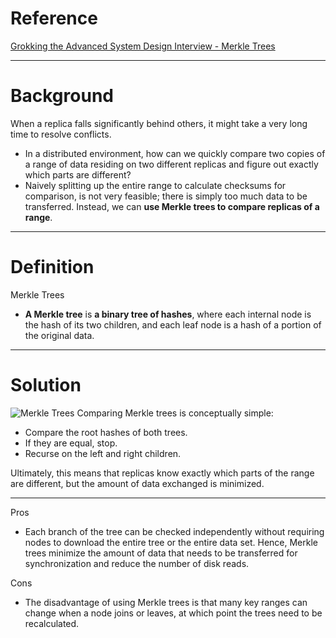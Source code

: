 # Reference
[Grokking the Advanced System Design Interview - Merkle Trees](https://www.educative.io/courses/grokking-adv-system-design-intvw/q27QYqZDJNk)

---

# Background
When a replica falls significantly behind others, it might take a very long time to resolve conflicts.

- In a distributed environment, how can we quickly compare two copies of a range of data residing on two different replicas and figure out exactly which parts are different?
- Naively splitting up the entire range to calculate checksums for comparison, is not very feasible; there is simply too much data to be transferred. Instead, we can **use Merkle trees to compare replicas of a range**.

---

# Definition
Merkle Trees
- **A Merkle tree** is **a binary tree of hashes**, where each internal node is the hash of its two children, and each leaf node is a hash of a portion of the original data.

---

# Solution
![Merkle Trees](https://img-blog.csdnimg.cn/c49ff70368ec40bf9113252c6658675e.png?x-oss-process=image/watermark,type_ZHJvaWRzYW5zZmFsbGJhY2s,shadow_50,text_Q1NETiBAWXVueGlhbmdfSGU=,size_20,color_FFFFFF,t_70,g_se,x_16#pic_center)
Comparing Merkle trees is conceptually simple:

- Compare the root hashes of both trees.
- If they are equal, stop.
- Recurse on the left and right children.

Ultimately, this means that replicas know exactly which parts of the range are different, but the amount of data exchanged is minimized.

---

Pros
- Each branch of the tree can be checked independently without requiring nodes to download the entire tree or the entire data set. Hence, Merkle trees minimize the amount of data that needs to be transferred for synchronization and reduce the number of disk reads.

Cons

- The disadvantage of using Merkle trees is that many key ranges can change when a node joins or leaves, at which point the trees need to be recalculated.

